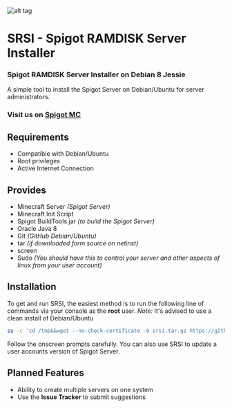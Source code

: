 ![alt tag](http://s30.postimg.org/jrx7vy2kh/SRSILogo.png)
# SRSI - Spigot RAMDISK Server Installer
### Spigot RAMDISK Server Installer on Debian 8 Jessie
A simple tool to install the Spigot Server on Debian/Ubuntu for server administrators.

### Visit us on [Spigot MC](https://www.spigotmc.org/resources/srsi-spigot-ramdisk-server-installer.21169/)

## Requirements

 - Compatible with Debian/Ubuntu
 - Root privileges
 - Active Internet Connection

## Provides

 - Minecraft Server *(Spigot Server)*
 - Minecraft Init Script
 - Spigot BuildTools.jar *(to build the Spigot Server)*
 - Oracle Java 8
 - Git *(GitHub Debian/Ubuntu)*
 - tar *(if downloaded form source on netinst)*
 - screen
 - Sudo *(You should have this to control your server and other aspects of linux from your user account)*

## Installation

To get and run SRSI, the easiest method is to run the following line of commands via your console as the **root** user.
*Note:* It's advised to use a clean install of Debian/Ubuntu

```bash
su -c 'cd /tmp&&wget --no-check-certificate -O srsi.tar.gz https://github.com/WASasquatch/srsi/archive/master.tar.gz&&mkdir srsi &>/dev/null;cd srsi&&cp /tmp/srsi.tar.gz /tmp/srsi&&tar -zxvf srsi.tar.gz --strip-components 1 --overwrite&&chmod a+x install&&./install'
```

Follow the onscreen prompts carefully. You can also use SRSI to update a user accounts version of Spigot Server.

## Planned Features

- Ability to create multiple servers on one system
- Use the **Issue Tracker** to submit suggestions

